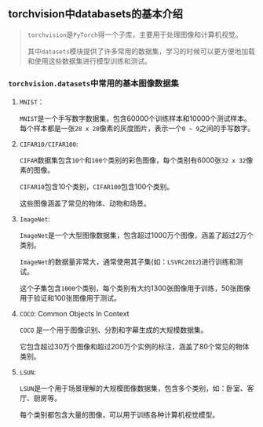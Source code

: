 ## torchvision中databasets的基本介绍



> `torchvision`是`PyTorch`得一个子库，主要用于处理图像和计算机视觉。   
>
> 其中`datasets`模块提供了许多常用的数据集，学习的时候可以更方便地加载和使用这些数据集进行模型训练和测试。



### `torchvision.datasets`中常用的基本图像数据集

1. `MNIST`：

   `MNIST`是一个手写数字数据集，包含60000个训练样本和10000个测试样本。每个样本都是一张`28 x 28`像素的灰度图片，表示一个`0 ~ 9`之间的手写数字。

2. `CIFAR10/CIFAR100`:

   `CIFAR`数据集包含`10个`和`100个`类别的彩色图像，每个类别有6000张`32 x 32`像素的图像。  

   `CIFAR10`包含10个类别，`CIFAR100`包含100个类别。   

   这些图像涵盖了常见的物体、动物和场景。

3. `ImageNet`:  

   `ImageNet`是一个大型图像数据集，包含超过1000万个图像，涵盖了超过2万个类别。   

   `ImageNet`的数据量非常大，通常使用其子集(如：`LSVRC2012`)进行训练和测试。   

   这个子集包含`1000`个类别，每个类别有大约1300张图像用于训练，50张图像用于验证和100张图像用于测试。

4. `COCO`:  Common Objects In Context

   `COCO` 是一个用于图像识别、分割和字幕生成的大规模数据集。   

   它包含超过30万个图像和超过200万个实例的标注，涵盖了80个常见的物体类别。

5. `LSUN`: 

   `LSUN`是一个用于场景理解的大规模图像数据集，包含多个类别，如：卧室、客厅、厨房等。  

   每个类别都包含大量的图像，可以用于训练各种计算机视觉模型。